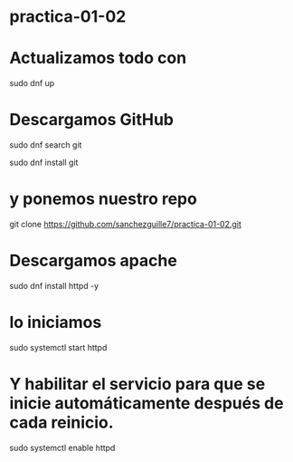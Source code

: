 # practica-01-02

# Actualizamos todo con
sudo dnf up

# Descargamos GitHub
sudo dnf search git

sudo dnf install git

# y ponemos nuestro repo
git clone https://github.com/sanchezguille7/practica-01-02.git

# Descargamos apache 
sudo dnf install httpd -y

# lo iniciamos
sudo systemctl start httpd

# Y habilitar el servicio para que se inicie automáticamente después de cada reinicio.
sudo systemctl enable httpd
